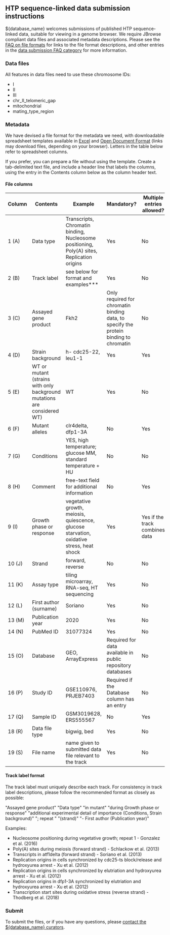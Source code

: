 ## HTP sequence-linked data submission instructions

${database_name} welcomes submissions of published HTP sequence-linked data,
suitable for viewing in a genome browser. We require JBrowse compliant
data files and associated metadata descriptions. Please see the [FAQ
on file formats](/faq/what-file-formats-can-i-use-submit-high-throughput-data)
for links to the file format descriptions, and other entries in the
[data submission FAQ category](https://www.pombase.org/faq/data-submission-and-formats) 
for more information.

### Data files

All features in data files need to use these chromosome IDs:

-    I
-    II
-    III
-    chr_II_telomeric_gap
-    mitochondrial
-    mating_type_region

### Metadata
    
We have devised a file format for the metadata we need, with
downloadable spreadsheet templates available in
[Excel](https://www.pombase.org/data/documents/HTP_submission_template.xlt)
and [Open Document
Format](https://www.pombase.org/data/documents/HTP_submission_template.ots)
(links may download files, depending on your browser). Letters in the
table below refer to spreadsheet columns.

If you prefer, you can prepare a file without using the
template. Create a tab-delimited text file, and include a header line
that labels the columns, using the entry in the Contents column below
as the column header text.

#### File columns

Column | Contents | Example | Mandatory? | Multiple entries allowed?
-------|----------|---------|------------|--------------------------
1 (A) | Data type | Transcripts, Chromatin binding, Nucleosome positioning, Poly(A) sites, Replication origins | Yes | No
2 (B) | Track label | see below for format and examples***  | Yes | No
3 (C) | Assayed gene product | Fkh2 | Only required for chromatin binding data, to specify the protein binding to chromatin | No
4 (D) | Strain background | h- cdc25-22, leu1-1 | Yes | Yes
5 (E) | WT or mutant (strains with only background mutations are considered WT) | WT | Yes | No
6 (F) | Mutant alleles | clr4delta, dfp1-3A | No | Yes
7 (G) | Conditions | YES, high temperature; glucose MM, standard temperature + HU | No | No 
8 (H) | Comment | free-text field for additional information | No | Yes
9 (I) | Growth phase or response | vegetative growth, meiosis,  quiescence, glucose starvation, oxidative stress, heat shock | Yes | Yes if the track combines data
10 (J) | Strand | forward, reverse | No | No
11 (K) | Assay type | tiling microarray, RNA-seq, HT sequencing  | Yes | No
12 (L) | First author (surname) | Soriano | Yes | No
13 (M) | Publication year | 2020 | Yes | No
14 (N) | PubMed ID | 31077324 | Yes | No
15 (O) | Database | GEO, ArrayExpress | Required for data available in public repository databases | No
16 (P) | Study ID | GSE110976, PRJEB7403| Required if the Database column has an entry | No
17 (Q) | Sample ID | GSM3019628, ERS555567 | No | Yes
18 (R) | Data file type | bigwig, bed | Yes | No
19 (S) | File name | name given to submitted data file relevant to the track | Yes | No 


#### Track label format

The track label must uniquely describe each track. For consistency in track label descriptions, please follow the recommended format as closely as possible: 

"Assayed gene product" "Data type" "in mutant" "during Growth phase or response" "additional experimental detail of importance (Conditions, Strain background)" "; repeat " "(strand)" "- First author (Publication year)"

Examples:

 * Nucleosome positioning during vegetative growth; repeat 1 - Gonzalez et al. (2016)
 * Poly(A) sites during meiosis (forward strand) - Schlackow et al. (2013)
 * Transcripts in atf1delta (forward strand) - Soriano et al. (2013)
 * Replication origins in cells synchronized by cdc25-ts block/release and hydroxyurea arrest - Xu et al. (2012)
 * Replication origins in cells synchronized by elutriation and hydroxyurea arrest - Xu et al. (2012)
 * Replication origins in dfp1-3A synchronized by elutriation and hydroxyurea arrest - Xu et al. (2012)
 * Transcription start sites during oxidative stress (reverse strand) - Thodberg et al. (2018)

### Submit

To submit the files, or if you have any questions, please [contact the ${database_name} curators](mailto:helpdesk@pombase.org).
